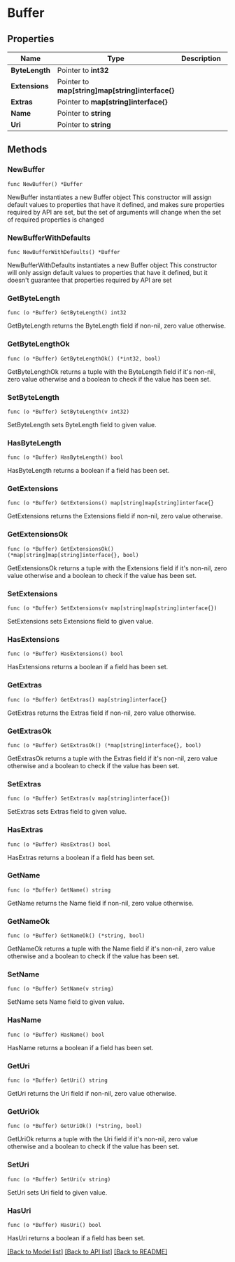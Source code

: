# Buffer

## Properties

Name | Type | Description | Notes
------------ | ------------- | ------------- | -------------
**ByteLength** | Pointer to **int32** |  | [optional] 
**Extensions** | Pointer to **map[string]map[string]interface{}** |  | [optional] 
**Extras** | Pointer to **map[string]interface{}** |  | [optional] 
**Name** | Pointer to **string** |  | [optional] 
**Uri** | Pointer to **string** |  | [optional] 

## Methods

### NewBuffer

`func NewBuffer() *Buffer`

NewBuffer instantiates a new Buffer object
This constructor will assign default values to properties that have it defined,
and makes sure properties required by API are set, but the set of arguments
will change when the set of required properties is changed

### NewBufferWithDefaults

`func NewBufferWithDefaults() *Buffer`

NewBufferWithDefaults instantiates a new Buffer object
This constructor will only assign default values to properties that have it defined,
but it doesn't guarantee that properties required by API are set

### GetByteLength

`func (o *Buffer) GetByteLength() int32`

GetByteLength returns the ByteLength field if non-nil, zero value otherwise.

### GetByteLengthOk

`func (o *Buffer) GetByteLengthOk() (*int32, bool)`

GetByteLengthOk returns a tuple with the ByteLength field if it's non-nil, zero value otherwise
and a boolean to check if the value has been set.

### SetByteLength

`func (o *Buffer) SetByteLength(v int32)`

SetByteLength sets ByteLength field to given value.

### HasByteLength

`func (o *Buffer) HasByteLength() bool`

HasByteLength returns a boolean if a field has been set.

### GetExtensions

`func (o *Buffer) GetExtensions() map[string]map[string]interface{}`

GetExtensions returns the Extensions field if non-nil, zero value otherwise.

### GetExtensionsOk

`func (o *Buffer) GetExtensionsOk() (*map[string]map[string]interface{}, bool)`

GetExtensionsOk returns a tuple with the Extensions field if it's non-nil, zero value otherwise
and a boolean to check if the value has been set.

### SetExtensions

`func (o *Buffer) SetExtensions(v map[string]map[string]interface{})`

SetExtensions sets Extensions field to given value.

### HasExtensions

`func (o *Buffer) HasExtensions() bool`

HasExtensions returns a boolean if a field has been set.

### GetExtras

`func (o *Buffer) GetExtras() map[string]interface{}`

GetExtras returns the Extras field if non-nil, zero value otherwise.

### GetExtrasOk

`func (o *Buffer) GetExtrasOk() (*map[string]interface{}, bool)`

GetExtrasOk returns a tuple with the Extras field if it's non-nil, zero value otherwise
and a boolean to check if the value has been set.

### SetExtras

`func (o *Buffer) SetExtras(v map[string]interface{})`

SetExtras sets Extras field to given value.

### HasExtras

`func (o *Buffer) HasExtras() bool`

HasExtras returns a boolean if a field has been set.

### GetName

`func (o *Buffer) GetName() string`

GetName returns the Name field if non-nil, zero value otherwise.

### GetNameOk

`func (o *Buffer) GetNameOk() (*string, bool)`

GetNameOk returns a tuple with the Name field if it's non-nil, zero value otherwise
and a boolean to check if the value has been set.

### SetName

`func (o *Buffer) SetName(v string)`

SetName sets Name field to given value.

### HasName

`func (o *Buffer) HasName() bool`

HasName returns a boolean if a field has been set.

### GetUri

`func (o *Buffer) GetUri() string`

GetUri returns the Uri field if non-nil, zero value otherwise.

### GetUriOk

`func (o *Buffer) GetUriOk() (*string, bool)`

GetUriOk returns a tuple with the Uri field if it's non-nil, zero value otherwise
and a boolean to check if the value has been set.

### SetUri

`func (o *Buffer) SetUri(v string)`

SetUri sets Uri field to given value.

### HasUri

`func (o *Buffer) HasUri() bool`

HasUri returns a boolean if a field has been set.


[[Back to Model list]](../README.md#documentation-for-models) [[Back to API list]](../README.md#documentation-for-api-endpoints) [[Back to README]](../README.md)


